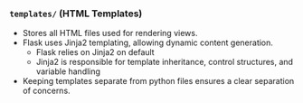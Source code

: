 ### `templates/` (HTML Templates)
- Stores all HTML files used for rendering views.
- Flask uses Jinja2 templating, allowing dynamic content generation.
  - Flask relies on Jinja2 on default
  - Jinja2 is responsible for template inheritance, control structures, and variable handling
- Keeping templates separate from python files ensures a clear separation of concerns.